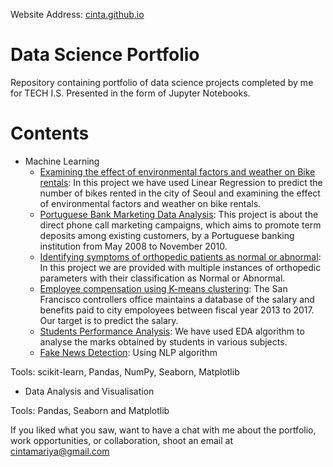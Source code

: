 Website Address: [cinta.github.io](https://cintamariyatomy.github.io/cinta.github.io/)

# Data Science Portfolio

Repository containing portfolio of data science projects completed by me for TECH I.S. Presented in the form of Jupyter Notebooks.

# Contents
* Machine Learning
   * [Examining the effect of environmental factors and weather on Bike rentals](https://github.com/cintamariyatomy/cinta.github.io/blob/main/Seoul%20bike%20data%20analysis%20using%20linear%20regression.ipynb): In this project we have used Linear Regression to predict the number of bikes rented in the city of Seoul and examining the effect of environmental factors and weather on bike rentals.
   * [Portuguese Bank Marketing Data Analysis](https://github.com/cintamariyatomy/cinta.github.io/blob/main/%20Portuguese%20Bank%20Marketing%20Data%20Analysis.ipynb): This project is about the direct phone call marketing campaigns, which aims to promote term deposits among existing customers, by a Portuguese banking institution from May 2008 to November 2010. 
   * [Identifying symptoms of orthopedic patients as normal or abnormal](https://github.com/cintamariyatomy/cinta.github.io/blob/main/Biomechanical%20Features%20of%20Orthopedic%20Patient%20Analysis%20using%20KNN%20%26%20NB.ipynb): In this project we are provided with multiple instances of orthopedic parameters with their classification as Normal or Abnormal.
   * [Employee compensation using K-means clustering](https://github.com/cintamariyatomy/cinta.github.io/blob/main/Employee%20compensation%20using%20K-means%20clustering.ipynb): The San Francisco controllers office maintains a database of the salary and benefits paid to city empoloyees between fiscal year 2013 to 2017. Our target is to predict the salary.
   * [Students Performance Analysis](https://github.com/cintamariyatomy/cinta.github.io/blob/main/Students%20Performance%20Analysis.ipynb): We have used EDA algorithm to analyse the marks obtained by students in various subjects.
   * [Fake News Detection](https://github.com/cintamariyatomy/cinta.github.io/blob/main/NLP%20Fakenews%20Detection.ipynb): Using NLP algorithm

Tools: scikit-learn, Pandas, NumPy, Seaborn, Matplotlib

* Data Analysis and Visualisation

Tools: Pandas, Seaborn and Matplotlib

If you liked what you saw, want to have a chat with me about the portfolio, work opportunities, or collaboration, shoot an email at cintamariya@gmail.com
